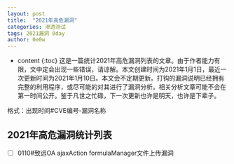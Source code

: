 ```yaml
---
layout: post
title:  "2021年高危漏洞"
categories: 渗透测试
tags: 2021漏洞 0day
author: 0e0w
---
```


* content
{:toc}
这是一篇统计2021年高危漏洞列表的文章。由于作者能力有限，文中定会出现一些错误，请谅解。本文创建时间为2021年1月1日，最近一次更新时间为2021年1月10日。本文会不定期更新。打钩的漏洞说明已经拥有完整的利用程序，或尽可能的对其进行了漏洞分析。相关分析文章可能不会在第一时间公开。鉴于凡世之忙碌，下一次更新也许是明天，也许是下辈子。

格式：出现时间#CVE编号-漏洞名称

## 2021年高危漏洞统计列表

- [ ] 0110#致远OA ajaxAction formulaManager文件上传漏洞


